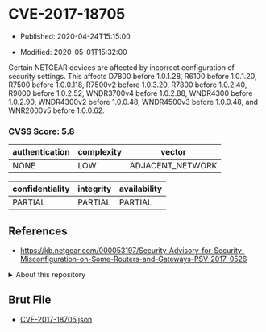 # CVE-2017-18705

- Published: 2020-04-24T15:15:00

- Modified: 2020-05-01T15:32:00

Certain NETGEAR devices are affected by incorrect configuration of security settings. This affects D7800 before 1.0.1.28, R6100 before 1.0.1.20, R7500 before 1.0.0.118, R7500v2 before 1.0.3.20, R7800 before 1.0.2.40, R9000 before 1.0.2.52, WNDR3700v4 before 1.0.2.88, WNDR4300 before 1.0.2.90, WNDR4300v2 before 1.0.0.48, WNDR4500v3 before 1.0.0.48, and WNR2000v5 before 1.0.0.62.

### CVSS Score: **5.8**

| authentication | complexity | vector |
| --- | --- | --- |
| NONE | LOW | ADJACENT_NETWORK |

| confidentiality | integrity | availability |
| --- | --- | --- |
| PARTIAL | PARTIAL | PARTIAL |

## References

* https://kb.netgear.com/000053197/Security-Advisory-for-Security-Misconfiguration-on-Some-Routers-and-Gateways-PSV-2017-0526

<details>
<summary>About this repository</summary> 

  This repository is part of the project [Live Hack CVE](https://github.com/Live-Hack-CVE). Main website can be found [www.live-hack.org](https://www.live-hack.org) 
  
  Made by [Sn0wAlice](https://github.com/Sn0wAlice) for the people that care about security and need to have a feed of the latest CVEs. Hope you enjoy it, don't forget to star the repo and follow me on [Twitter](https://twitter.com/Sn0wAlice) and [Github](https://github.com/Sn0wAlice). And that is my [personnal website](https://www.alice-snow.me/)

  - [Home Page](https://github.com/Live-Hack-CVE)
  - [Framework](https://github.com/Live-Hack-CVE/cve-framework)
  - [CVE database](https://github.com/Live-Hack-CVE/full_database)
  - [Changelog](https://github.com/Live-Hack-CVE/Changelog)
</details>

## Brut File

* [CVE-2017-18705.json](https://raw.githubusercontent.com/Live-Hack-CVE/full_database/main/cves/2017/CVE-2017-18705.json)

